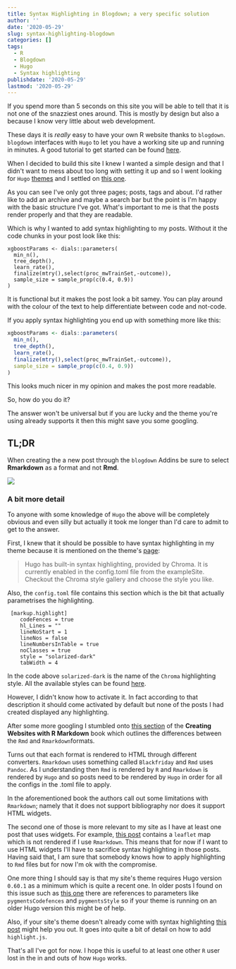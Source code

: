 ```yaml
---
title: Syntax Highlighting in Blogdown; a very specific solution
author: ''
date: '2020-05-29'
slug: syntax-highlighting-blogdown
categories: []
tags:
  - R
  - Blogdown
  - Hugo
  - Syntax highlighting
publishdate: '2020-05-29'
lastmod: '2020-05-29'
---
```


If you spend more than 5 seconds on this site you will be able to tell that it is not one of the snazziest ones around. This is mostly by design but also a because I know very little about web development. 

These days it is *really* easy to have your own R website thanks to `blogdown`. `blogdown` interfaces with `Hugo` to let you have a working site up and running in minutes. A good tutorial to get started can be found [here](http://jonthegeek.com/2018/02/27/blogging-in-ten-minutes/).

When I decided to build this site I knew I wanted a simple design and that I didn't want to mess about too long with setting it up and so I went looking for `Hugo` [themes](https://themes.gohugo.io/) and I settled on [this one](https://themes.gohugo.io/minimal-bootstrap-hugo-theme/). 

As you can see I've only got three pages; posts, tags and about. I'd rather like to add an archive and maybe a search bar but the point is I'm happy with the basic structure I've got. What's important to me is that the posts render properly and that they are readable. 

Which is why I wanted to add syntax highlighting to my posts. Without it the code chunks in your post look like this:

```
xgboostParams <- dials::parameters(
  min_n(),
  tree_depth(),
  learn_rate(),
  finalize(mtry(),select(proc_mwTrainSet,-outcome)),
  sample_size = sample_prop(c(0.4, 0.9))
)
```

It is functional but it makes the post look a bit samey. You can play around with the colour of the text to help differentiate between code and not-code.

If you apply syntax highlighting you end up with something more like this: 


```r
xgboostParams <- dials::parameters(
  min_n(),
  tree_depth(),
  learn_rate(),
  finalize(mtry(),select(proc_mwTrainSet,-outcome)),
  sample_size = sample_prop(c(0.4, 0.9))
)
```

This looks much nicer in my opinion and makes the post more readable. 

So, how do you do it? 

The answer won't be universal but if you are lucky and the theme you're using already supports it then this might save you some googling.

## TL;DR 

When creating the a new post through the `blogdown` Addins be sure to select **Rmarkdown** as a format and not **Rmd**.

![](/post/2020-05-29-syntax-highlighting-in-blogdown-a-very-specific-solution_files/select_rmarkdown.gif)

### A bit more detail

To anyone with some knowledge of `Hugo` the above will be completely obvious and even silly but actually it took me longer than I'd care to admit to get to the answer.

First, I knew that it should be possible to have syntax highlighting in my theme because it is mentioned on the theme's [page](https://themes.gohugo.io/minimal-bootstrap-hugo-theme/):

>Hugo has built-in syntax highlighting, provided by Chroma. It is currently enabled in the config.toml file from the exampleSite.
Checkout the Chroma style gallery and choose the style you like.

Also, the `config.toml` file contains this section which is the bit that actually parametrises the highlighting. 

```
 [markup.highlight]
    codeFences = true
    hl_Lines = ""
    lineNoStart = 1
    lineNos = false
    lineNumbersInTable = true
    noClasses = true
    style = "solarized-dark"
    tabWidth = 4
```

In the code above `solarized-dark` is the name of the `Chroma` highlighting style. All the available styles can be found [here](https://xyproto.github.io/splash/docs/all.html). 

However, I didn't know how to activate it. In fact according to that description it should come activated by default but none of the posts I had created displayed any highlighting. 

After some more googling I stumbled onto [this section](https://bookdown.org/yihui/blogdown/output-format.html) of the **Creating Websites with R Markdown** book which outlines the differences between the `Rmd` and `Rmarkdown`formats. 

Turns out that each format is rendered to HTML through different converters. `Rmarkdown` uses something called `Blackfriday` and `Rmd` uses `Pandoc`. As I understanding then `Rmd` is rendered by `R` and `Rmarkdown` is rendered by `Hugo` and so posts need to be rendered by `Hugo` in order for all the configs in the .toml file to apply. 

In the aforementioned book the authors call out some limitations with `Rmarkdown`; namely that it does not support bibliography nor does it support HTML widgets. 

The second one of those is more relevant to my site as I have at least one post that uses widgets. For example, [this post](https://venciso.netlify.app/2020/05/virtual-madrid-open/) contains a `leaflet` map which is not rendered if I use `Rmarkdown`. This means that for now if I want to use HTML widgets I'll have to sacrifice syntax highlighting in those posts. Having said that, I am sure that somebody knows how to apply highlighting to `Rmd` files but for now I'm ok with the compromise. 

One more thing I should say is that my site's theme requires Hugo version `0.60.1` as a minimum which is quite a recent one. In older posts I found on this issue such as [this one](https://discourse.gohugo.io/t/cant-get-syntax-highlighting-to-work/15350) there are references to parameters like `pygmentsCodefences` and `pygmentsStyle` so if your theme is running on an older Hugo version this might be of help.

Also, if your site's theme doesn't already come with syntax highlighting [this post](https://amber.rbind.io/2017/11/15/syntaxhighlighting/) might help you out. It goes into quite a bit of detail on how to add `highlight.js`.

That's all I've got for now. I hope this is useful to at least one other `R` user lost in the in and outs of how `Hugo` works. 
